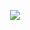 <p align="center">
  <a href="https://github.com/Szypko">
    <img src="https://lanyard.cnrad.dev/api/941798279740526742?theme=light&bg=809ecf&animated=false&hideStatus=true&hideDiscrim=true&borderRadius=30px&idleMessage=Probably%20doing%20something%20else..."/>
  </a>
</p>

<p align="center">
  <tr>
  </tr>
</p>
